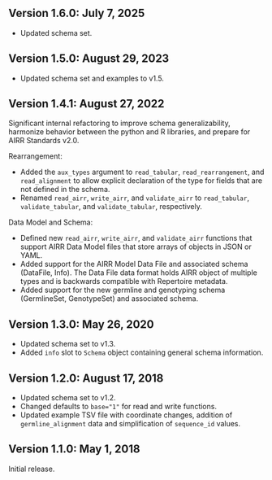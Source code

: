 Version 1.6.0:  July 7, 2025
-------------------------------------------------------------------------------
 
+ Updated schema set.

Version 1.5.0:  August 29, 2023
-------------------------------------------------------------------------------
 
+ Updated schema set and examples to v1.5.


Version 1.4.1:  August 27, 2022
-------------------------------------------------------------------------------

Significant internal refactoring to improve schema generalizability,
harmonize behavior between the python and R libraries, and prepare for
AIRR Standards v2.0.
   
Rearrangement:

+ Added the `aux_types` argument to `read_tabular`, `read_rearrangement`, and 
  `read_alignment` to allow explicit declaration of the type for fields that 
  are not defined in the schema.
+ Renamed `read_airr`, `write_airr`, and `validate_airr` to `read_tabular`,
  `validate_tabular`, and `validate_tabular`, respectively.

Data Model and Schema:

+ Defined new `read_airr`, `write_airr`, and `validate_airr` functions that
  support AIRR Data Model files that store arrays of objects in JSON or YAML.
+ Added support for the AIRR Model Data File and associated schema
  (DataFile, Info). The Data File data format holds AIRR object of
  multiple types and is backwards compatible with Repertoire metadata.
+ Added support for the new germline and genotyping schema
  (GermlineSet, GenotypeSet) and associated schema.


Version 1.3.0:  May 26, 2020
-------------------------------------------------------------------------------
    
+ Updated schema set to v1.3.
+ Added `info` slot to `Schema` object containing general schema information.
  
Version 1.2.0:  August 17, 2018
-------------------------------------------------------------------------------
    
+ Updated schema set to v1.2.
+ Changed defaults to `base="1"` for read and write functions.
+ Updated example TSV file with coordinate changes, addition of 
  `germline_alignment` data and simplification of `sequence_id` values.

Version 1.1.0:  May 1, 2018
-------------------------------------------------------------------------------
    
Initial release.
